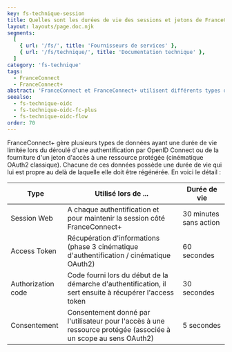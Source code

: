 ```yaml
---
key: fs-technique-session
title: Quelles sont les durées de vie des sessions et jetons de FranceConnect+ ?
layout: layouts/page.doc.njk
segments:
  [
    { url: '/fs/', title: 'Fournisseurs de services' },
    { url: '/fs/technique/', title: 'Documentation technique' },
  ]
category: 'fs-technique'
tags:
  - FranceConnect
  - FranceConnect+
abstract: 'FranceConnect et FranceConnect+ utilisent différents types de session. Leur durée varient en fonction de leur type et durent de quelques secondes à 30 minutes. '
seealso:
  - fs-technique-oidc
  - fs-technique-oidc-fc-plus
  - fs-technique-oidc-flow
order: 70
---
```


FranceConnect+ gère plusieurs types de données ayant une durée de vie limitée lors du déroulé d'une authentification par OpenID Connect ou de la fourniture d'un jeton d'accès à une ressource protégée (cinématique OAuth2 classique). Chacune de ces données possède une durée de vie qui lui est propre au delà de laquelle elle doit être régénérée. En voici le détail :

<div class="fr-table">

| Type               | Utilisé lors de ...                                                                                             | Durée de vie           |
| ------------------ | --------------------------------------------------------------------------------------------------------------- | ---------------------- |
| Session Web        | A chaque authentification et pour maintenir la session côté FranceConnect+                                      | 30 minutes sans action |
| Access Token       | Récupération d'informations (phase 3 cinématique d'authentification / cinématique OAuth2)                       | 60 secondes            |
| Authorization code | Code fourni lors du début de la démarche d'authentification, il sert ensuite à récupérer l'access token         | 30 secondes            |
| Consentement       | Consentement donné par l'utilisateur pour l'accès à une ressource protégée (associée à un scope au sens OAuth2) | 5 secondes             |

</div>
